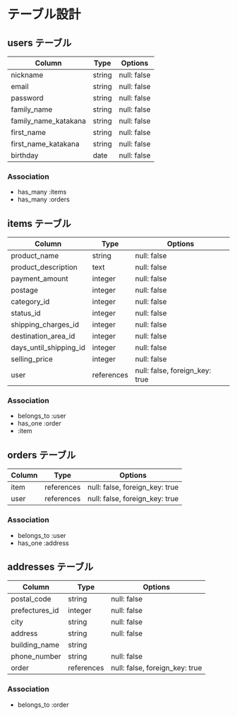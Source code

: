 # テーブル設計

## users テーブル

|  Column                |  Type     |  Options      |
|  --------------------  |  ------   |  -----------  |
|  nickname              |  string   |  null: false  |
|  email                 |  string   |  null: false  |
|  password              |  string   |  null: false  |
|  family_name           |  string   |  null: false  |
|  family_name_katakana  |  string   |  null: false  |
|  first_name            |  string   |  null: false  |
|  first_name_katakana   |  string   |  null: false  |
|  birthday              |  date     |  null: false  |

### Association

- has_many :items
- has_many :orders

## items テーブル

|  Column                  |  Type        |  Options                         |
|  ----------------------  |  ----------  |  ------------------------------  |
|  product_name            |  string      |  null: false                     |
|  product_description     |  text        |  null: false                     |
|  payment_amount          |  integer     |  null: false                     |
|  postage                 |  integer     |  null: false                     |
|  category_id             |  integer     |  null: false                     |
|  status_id               |  integer     |  null: false                     |
|  shipping_charges_id     |  integer     |  null: false                     |
|  destination_area_id     |  integer     |  null: false                     |
|  days_until_shipping_id  |  integer     |  null: false                     |
|  selling_price           |  integer     |  null: false                     |
|  user                    |  references  |  null: false, foreign_key: true  |

### Association

- belongs_to :user
- has_one :order
- :item

## orders テーブル

|  Column  |  Type        |  Options                         |
|  ------  |  ----------  |  ------------------------------  |
|  item    |  references  |  null: false, foreign_key: true  |
|  user    |  references  |  null: false, foreign_key: true  |


### Association

- belongs_to :user
- has_one :address

## addresses テーブル

|  Column          |  Type        |  Options                         |
|  --------------  |  ----------  |  ------------------------------  |
|  postal_code     |  string      |  null: false                     |
|  prefectures_id  |  integer     |  null: false                     |
|  city            |  string      |  null: false                     |
|  address         |  string      |  null: false                     |
|  building_name   |  string      |                                  |
|  phone_number    |  string      |  null: false                     |
|  order           |  references  |  null: false, foreign_key: true  |

### Association

- belongs_to :order
